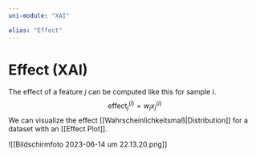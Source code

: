 ```yaml
---
uni-module: "XAI"

alias: "Effect"
---
```


# Effect (XAI)

The effect of a feature $j$ can be computed like this for sample $i$.
$$\operatorname{effect}_j^{(i)}=w_j x_j^{(i)}$$
We can visualize the effect [[Wahrscheinlichkeitsmaß|Distribution]] for a dataset with an [[Effect Plot]].

![[Bildschirmfoto 2023-06-14 um 22.13.20.png]]
